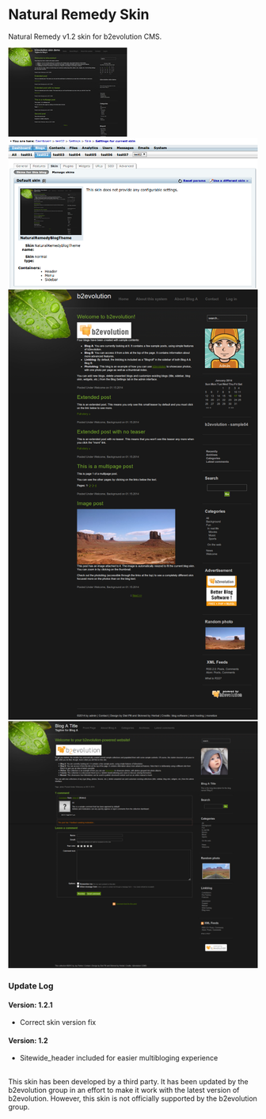 # Natural Remedy Skin
Natural Remedy v1.2 skin for b2evolution CMS.

<img src="skinshot.jpg"/>
<img src="022_naturalremedyblogtheme.png"/>
<img src="natural_remedy-entire_page-main.png"/>
<img src="natural_remedy-entire_page-single.png"/>

### Update Log

#### Version: 1.2.1

- Correct skin version fix

#### Version: 1.2

- Sitewide_header included for easier multibloging experience

<br/>
This skin has been developed by a third party. It has been updated by the b2evolution group in an effort to make it work with the latest version of b2evolution. However, this skin is not officially supported by the b2evolution group.
